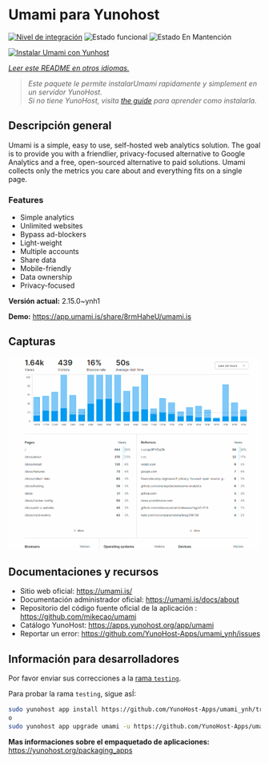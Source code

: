 <!--
Este archivo README esta generado automaticamente<https://github.com/YunoHost/apps/tree/master/tools/readme_generator>
No se debe editar a mano.
-->

# Umami para Yunohost

[![Nivel de integración](https://apps.yunohost.org/badge/integration/umami)](https://ci-apps.yunohost.org/ci/apps/umami/)
![Estado funcional](https://apps.yunohost.org/badge/state/umami)
![Estado En Mantención](https://apps.yunohost.org/badge/maintained/umami)

[![Instalar Umami con Yunhost](https://install-app.yunohost.org/install-with-yunohost.svg)](https://install-app.yunohost.org/?app=umami)

*[Leer este README en otros idiomas.](./ALL_README.md)*

> *Este paquete le permite instalarUmami rapidamente y simplement en un servidor YunoHost.*  
> *Si no tiene YunoHost, visita [the guide](https://yunohost.org/install) para aprender como instalarla.*

## Descripción general

Umami is a simple, easy to use, self-hosted web analytics solution. The goal is to provide you with a friendlier, privacy-focused alternative to Google Analytics and a free, open-sourced alternative to paid solutions. Umami collects only the metrics you care about and everything fits on a single page. 

### Features

- Simple analytics
- Unlimited websites
- Bypass ad-blockers
- Light-weight
- Multiple accounts
- Share data
- Mobile-friendly
- Data ownership
- Privacy-focused


**Versión actual:** 2.15.0~ynh1

**Demo:** <https://app.umami.is/share/8rmHaheU/umami.is>

## Capturas

![Captura de Umami](./doc/screenshots/dark.png)

## Documentaciones y recursos

- Sitio web oficial: <https://umami.is/>
- Documentación administrador oficial: <https://umami.is/docs/about>
- Repositorio del código fuente oficial de la aplicación : <https://github.com/mikecao/umami>
- Catálogo YunoHost: <https://apps.yunohost.org/app/umami>
- Reportar un error: <https://github.com/YunoHost-Apps/umami_ynh/issues>

## Información para desarrolladores

Por favor enviar sus correcciones a la [rama `testing`](https://github.com/YunoHost-Apps/umami_ynh/tree/testing).

Para probar la rama `testing`, sigue asÍ:

```bash
sudo yunohost app install https://github.com/YunoHost-Apps/umami_ynh/tree/testing --debug
o
sudo yunohost app upgrade umami -u https://github.com/YunoHost-Apps/umami_ynh/tree/testing --debug
```

**Mas informaciones sobre el empaquetado de aplicaciones:** <https://yunohost.org/packaging_apps>
